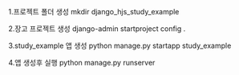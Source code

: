 1.프로젝트 폴더 생성
mkdir django_hjs_study_example

2.장고 프로젝트 생성
django-admin startproject config .

3.study_example 앱 생성
python manage.py startapp study_example

4.앱 생성후 실행
python manage.py runserver

